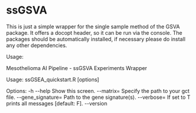 # ssGSVA
This is just a simple wrapper for the single sample method of the GSVA package. It offers a docopt header, so it can be run via the console. The packages should be automatically installed, if necessary please do install any other dependencies.

Usage:

Mesothelioma AI Pipeline - ssGSVA Experiments Wrapper

Usage: ssGSEA_quickstart.R [options]

Options:
  -h --help                  Show this screen.
  --matrix=<string>          Specify the path to your gct file.
  --gene_signature=<string>  Path to the gene signature(s).
  --verbose=<value>          If set to T prints all messages [default: F].
  --version   
